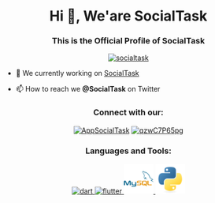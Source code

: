<h1 align="center">Hi 👋, We'are SocialTask</h1>
<h3 align="center">This is the Official Profile of SocialTask</h3>

<p align="center"> <a href="https://twitter.com/appsocialtask" target="blank"><img src="https://img.shields.io/twitter/follow/socialtask?logo=twitter&style=for-the-badge" alt="socialtask" /></a> </p>

- 🔭 We currently working on [SocialTask](https://github.com/SocialTask/SocialTask)

- 📫 How to reach we **@SocialTask** on Twitter

<h3 align="center">Connect with our:</h3>
<p align="center">
<a href="https://twitter.com/AppSocialTask" target="blank"><img align="center" src="https://raw.githubusercontent.com/rahuldkjain/github-profile-readme-generator/master/src/images/icons/Social/twitter.svg" alt="AppSocialTask" height="60" width="70" /></a>
<a href="https://discord.gg/qzwC7P65pg" target="blank"><img align="center" src="https://raw.githubusercontent.com/rahuldkjain/github-profile-readme-generator/master/src/images/icons/Social/discord.svg" alt="qzwC7P65pg" height="60" width="70" /></a>
</p>

<h3 align="center">Languages and Tools:</h3>
<p align="center"> <a href="https://dart.dev" target="_blank" rel="noreferrer"> <img src="https://www.vectorlogo.zone/logos/dartlang/dartlang-icon.svg" alt="dart" width="60" height="60"/> </a> <a href="https://flutter.dev" target="_blank" rel="noreferrer"> <img src="https://www.vectorlogo.zone/logos/flutterio/flutterio-icon.svg" alt="flutter" width="60" height="60"/> </a> <a href="https://www.mysql.com/" target="_blank" rel="noreferrer"> <img src="https://raw.githubusercontent.com/devicons/devicon/master/icons/mysql/mysql-original-wordmark.svg" alt="mysql" width="60" height="60"/> </a> <a href="https://www.python.org" target="_blank" rel="noreferrer"> <img src="https://raw.githubusercontent.com/devicons/devicon/master/icons/python/python-original.svg" alt="python" width="60" height="60"/> </a> </p>
